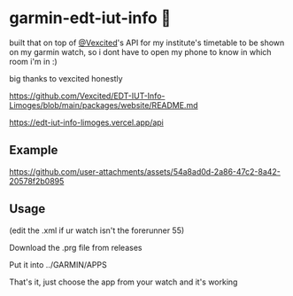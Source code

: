 


# garmin-edt-iut-info 📅
built that on top of [@Vexcited](https://github.com/Vexcited)'s API for my institute's timetable to be shown on my garmin watch, so i dont have to open my phone to know in which room i'm in :)

big thanks to vexcited honestly 

https://github.com/Vexcited/EDT-IUT-Info-Limoges/blob/main/packages/website/README.md

https://edt-iut-info-limoges.vercel.app/api


## Example

https://github.com/user-attachments/assets/54a8ad0d-2a86-47c2-8a42-20578f2b0895

## Usage 

(edit the .xml if ur watch isn't the forerunner 55)

Download the .prg file from releases

Put it into ../GARMIN/APPS

That's it, just choose the app from your watch and it's working


